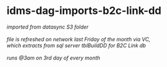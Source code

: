 # idms-dag-imports-b2c-link-dd

*imported from datasync S3 folder* <br /> <br />
*file is refreshed on network last Friday of the month via VC, <br />
 which extracts from sql server tblBuildDD for B2C Link db*  <br /> <br />
*runs @3am on 3rd day of every month* <br />
